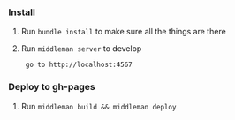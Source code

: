 ### Install

  1. Run `bundle install` to make sure all the things are there

  2. Run `middleman server` to develop 

          go to http://localhost:4567

### Deploy to gh-pages

  1. Run `middleman build && middleman deploy`
